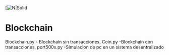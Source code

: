 [![N|Solid](https://www.bbvaapimarket.com/wp-content/uploads/2016/06/bbva-open4u-apis-blockchain.jpg)
# Blockchain
Blockchain.py - Blockchain sin transacciones,
Coin.py -Blockchain con transacciones,
port500x.py -Simulacion de pc en un sistema desentralizado
